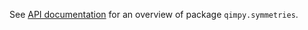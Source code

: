 See [API documentation](https://qimpy.org/en/latest/api/qimpy.symmetries.html) for an overview of package `qimpy.symmetries`.
